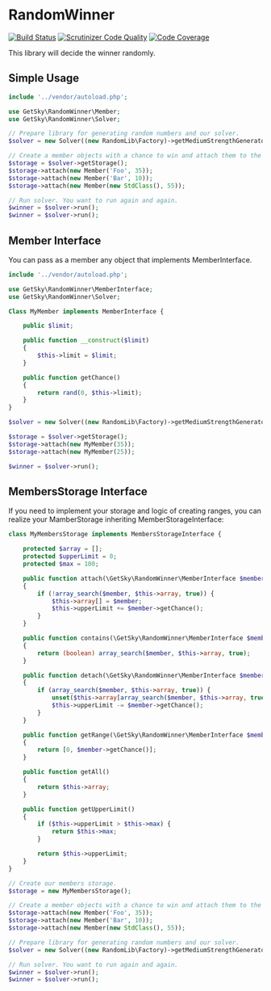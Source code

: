 # RandomWinner
[![Build Status](https://travis-ci.org/JimmDiGrizli/random-winner.svg)](https://travis-ci.org/JimmDiGrizli/random-winner)
[![Scrutinizer Code Quality](https://scrutinizer-ci.com/g/JimmDiGrizli/random-winner/badges/quality-score.png?b=develop)](https://scrutinizer-ci.com/g/JimmDiGrizli/random-winner/?branch=develop)
[![Code Coverage](https://scrutinizer-ci.com/g/JimmDiGrizli/random-winner/badges/coverage.png?b=develop)](https://scrutinizer-ci.com/g/JimmDiGrizli/random-winner/?branch=develop)

This library will decide the winner randomly.

Simple Usage
------------
```php
include '../vendor/autoload.php';

use GetSky\RandomWinner\Member;
use GetSky\RandomWinner\Solver;

// Prepare library for generating random numbers and our solver.
$solver = new Solver((new RandomLib\Factory)->getMediumStrengthGenerator());

// Create a member objects with a chance to win and attach them to the storage.
$storage = $solver->getStorage();
$storage->attach(new Member('Foo', 35));
$storage->attach(new Member('Bar', 10));
$storage->attach(new Member(new StdClass(), 55));

// Run solver. You want to run again and again.
$winner = $solver->run();
$winner = $solver->run();
```

Member Interface
----------------

You can pass as a member any object that implements MemberInterface.

```php
include '../vendor/autoload.php';

use GetSky\RandomWinner\MemberInterface;
use GetSky\RandomWinner\Solver;

Class MyMember implements MemberInterface {

    public $limit;

    public function __construct($limit)
    {
        $this->limit = $limit;
    }

    public function getChance()
    {
        return rand(0, $this->limit);
    }
}

$solver = new Solver((new RandomLib\Factory)->getMediumStrengthGenerator());

$storage = $solver->getStorage();
$storage->attach(new MyMember(35));
$storage->attach(new MyMember(25));

$winner = $solver->run();
```

MembersStorage Interface
-----------------------

If you need to implement your storage and logic of creating ranges, you can realize your MamberStorage inheriting MemberStorageInterface:

```php
class MyMembersStorage implements MembersStorageInterface {

    protected $array = [];
    protected $upperLimit = 0;
    protected $max = 100;

    public function attach(\GetSky\RandomWinner\MemberInterface $member)
    {
        if (!array_search($member, $this->array, true)) {
            $this->array[] = $member;
            $this->upperLimit += $member->getChance();
        }
    }

    public function contains(\GetSky\RandomWinner\MemberInterface $member)
    {
        return (boolean) array_search($member, $this->array, true);
    }

    public function detach(\GetSky\RandomWinner\MemberInterface $member)
    {
        if (array_search($member, $this->array, true)) {
            unset($this->array[array_search($member, $this->array, true)]);
            $this->upperLimit -= $member->getChance();
        }
    }

    public function getRange(\GetSky\RandomWinner\MemberInterface $member)
    {
        return [0, $member->getChance()];
    }

    public function getAll()
    {
        return $this->array;
    }

    public function getUpperLimit()
    {
        if ($this->upperLimit > $this->max) {
            return $this->max;
        }

        return $this->upperLimit;
    }
}
```


```php
// Create our members storage.
$storage = new MyMembersStorage();

// Create a member objects with a chance to win and attach them to the storage.
$storage->attach(new Member('Foo', 35));
$storage->attach(new Member('Bar', 10));
$storage->attach(new Member(new StdClass(), 55));

// Prepare library for generating random numbers and our solver.
$solver = new Solver((new RandomLib\Factory)->getMediumStrengthGenerator(), $storage);

// Run solver. You want to run again and again.
$winner = $solver->run();
$winner = $solver->run();
```
